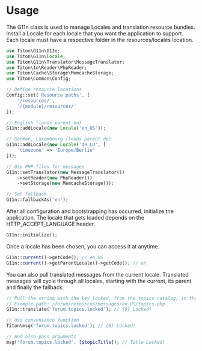 # Usage #

The G11n class is used to manage Locales and translation resource bundles.
Install a Locale for each locale that you want the application to support.
Each locale must have a respective folder in the resources/locales location.

```php
use Titon\G11n\G11n;
use Titon\G11n\Locale;
use Titon\G11n\Translator\MessageTranslator;
use Titon\Io\Reader\PhpReader;
use Titon\Cache\Storage\MemcacheStorage;
use Titon\Common\Config;

// Define resource locations
Config::set('Resource.paths', [
	'/resources/',
	'/{module}/resources/'
]);

// English (loads parent en)
G11n::addLocale(new Locale('en_US'));

// German, Luxembourg (loads parent de)
G11n::addLocale(new Locale('de_LU', [
	'timezone' => 'Europe/Berlin'
]));

// Use PHP files for messages
G11n::setTranslator(new MessageTranslator())
	->setReader(new PhpReader())
	->setStorage(new MemcacheStorage());

// Set fallback
G11n::fallbackAs('en');
```

After all configuration and bootstrapping has occurred, initialize the application.
The locale that gets loaded depends on the HTTP_ACCEPT_LANGUAGE header.

```php
G11n::initialize();
```

Once a locale has been chosen, you can access it at anytime.

```php
G11n::current()->getCode(); // en_US
G11n::current()->getParentLocale()->getCode(); // en
```

You can also pull translated messages from the current locale.
Translated messages will cycle through all locales, starting with the current, its parent and finally the fallback.

```php
// Pull the string with the key locked, from the topics catalog, in the forum module
// Example path: /forum/resources/messages/en_US/topics.php
G11n::translate('forum.topics.locked'); // {0} Locked!

// Use convenience function
Titon\msg('forum.topics.locked'); // {0} Locked!

// And also pass arguments
msg('forum.topics.locked', [$topicTitle]); // Title Locked!
```
